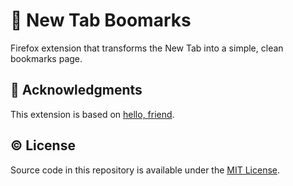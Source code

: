 # 🔖 New Tab Boomarks

<!-- ![Mozilla Add-on](https://img.shields.io/amo/v/newtab-notes@semanticdata) ![Add-on rating](https://img.shields.io/amo/rating/newtab-notes@semanticdata) ![Add-on downloads](https://img.shields.io/amo/dw/newtab-notes@semanticdata) ![Add-on users](https://img.shields.io/amo/users/newtab-notes@semanticdata) ![License](https://img.shields.io/github/license/semanticdata/firefox-new-tab-notes) -->

Firefox extension that transforms the New Tab into a simple, clean bookmarks page.

<!-- [![Get the Addon](https://raw.githubusercontent.com/semanticdata/text-revealer-firefox-extension/master/firefox.png)](https://addons.mozilla.org/en-US/firefox/addon/new-tab-note/) -->

<!-- ## ✨ Features

- Integrates Firefox Sync. Access your notes across browser instances.
- Dark/Light themes and toggle.
- Autosaves your content after every keystroke.
- Uses [Bulma](https://bulma.io/) for styling.
- Uses [Fira Code](https://github.com/tonsky/FiraCode) as default font. -->

<!-- ## 🖼 Screenshots

![screenshot light theme](screenshot.png) _Light mode_

![screenshot dark theme](screenshot-dark.png) _Dark mode_ -->

<!-- ## Roadmap / Contributions

See <https://github.com/semanticdata/new-tab-bookmarks/issues> -->

<!-- ## Local Development

Firefox

1. Go to `about:debugging` in address bar
2. Click _Load Temporary Add-on_ button on top right
3. Open any file at root directory of this extension's source

Chrome

1. Go to `chrome://extensions/` in address bar
2. Tick _Developer mode_ toggle at top right
3. Click _Load Unpacked_
4. Choose the directory of this extenson's source code -->

<!--
## Changes from Upstream

- Placeholder
-->

## 💜 Acknowledgments

This extension is based on [hello, friend](https://github.com/jaywick/hello-friend).

## © License

Source code in this repository is available under the [MIT License](../LICENSE).
